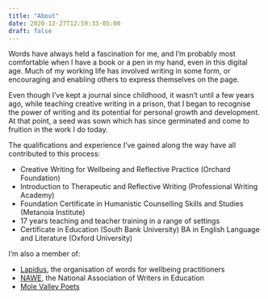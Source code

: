 ```yaml
---
title: "About"
date: 2020-12-27T12:59:33-05:00
draft: false
---
```


Words have always held a fascination for me, and I’m probably most comfortable when I have a book or a pen in my hand, even in this digital age. Much of my working life has involved writing in some form, or encouraging and enabling others to express themselves on the page.

Even though I’ve kept a journal since childhood, it wasn’t until a few years ago, while teaching creative writing in a prison, that I began to recognise the power of writing and its potential for personal growth and development.  At that point, a seed was sown which has since germinated and come to fruition in the work I do today.

The qualifications and experience I’ve gained along the way have all contributed to this process:

- Creative Writing for Wellbeing and Reflective Practice (Orchard Foundation)
- Introduction to Therapeutic and Reflective Writing (Professional Writing Academy)
- Foundation Certificate in Humanistic Counselling Skills and Studies (Metanoia Institute)
- 17 years teaching and teacher training in a range of settings
- Certificate in Education (South Bank University)
BA in English Language and Literature (Oxford University)

I’m also a member of:

- [Lapidus](https://lapidus.org.uk/), the organisation of words for wellbeing practitioners
- [NAWE](https://www.nawe.co.uk/), the National Association of Writers in Education
- [Mole Valley Poets](https://www.molevalleypoets.co.uk/)

